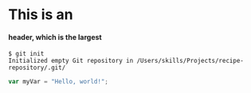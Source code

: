 # This is an <h4> header, which is the largest                                          
```
$ git init
Initialized empty Git repository in /Users/skills/Projects/recipe-repository/.git/
```

``` javascript
var myVar = "Hello, world!";
```
